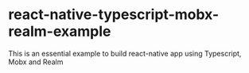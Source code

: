 # react-native-typescript-mobx-realm-example
This is an essential example to build react-native app using Typescript, Mobx and Realm
